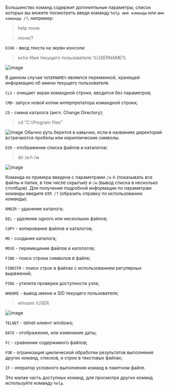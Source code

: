 Большинство команд содержит доплнитльные параметры, список которых вы можете посмотреть введя команду `help имя команды` или `имя команды /?`, например: 
> help  move 

> move/? 

`ECHO` - ввод текста на экрвн консоли: 
> echo Имя текущего пользователя %USERNAME% 

![image](https://user-images.githubusercontent.com/89955620/131787384-95a2175a-3438-440f-bd72-9f9dbe54adbe.png)

В данном случае `%USERNAME%` является переменной, хранящей информацию об имени текущего пользователя. 

`CLS` - очищает экран командной строки, вводится без параметров; 

`CMD`- запуск новой копии интерпретатора командной строки; 

`CD` - смена каталога (англ. Change Directory); 
> cd "C:\Program files"

![image](https://user-images.githubusercontent.com/89955620/131788102-cfe102f9-0689-4bef-ab77-7192be9cacfb.png)
Обычно руть берется в кавычки, если в названиях директорий встречаются пробелы или кириллические символы. 

`DIR` - отображение списка файлов и каталогов: 
> dir /a:h /w 

![image](https://user-images.githubusercontent.com/89955620/131788508-7a5214ef-4c9e-47e0-bbdc-b84baa5b9e4d.png)

Команда из примера введена с параметрами `/a:h` (показывать все файлы и папки, в том числе скрытые) и `/w` (вывод списка в несколько столбцов). Для получения подробной информации по параметрам команды введите `DIR /?` (образить справку по использованию команды). 

`RMDIR` - удаоение каталога; 

`DEL` - удаление одного или нескольких файлов; 

`COPY` - копирование файлов и каталогов; 

`MD` - создание каталога; 

`MOVE` - перемещение файлов и катологов; 

`FIND` - поиск строки символов в файле; 

`FINDSTR` - поиск строк в файлах с использованием регулярных вырвжений; 

`PING` - утилита проверки доступности узла;

`WHOAMI` - вывод имени и SID текущего пользователя; 
>whoami /USER 

![image](https://user-images.githubusercontent.com/89955620/131790300-42860860-7e45-4366-bb6b-fbbf2dc04035.png)

`TELNET` - telnet-клиент windows; 

`DATE` - отображение, или изменение даты; 

`FC` - сравнение содержимого файлов; 

`FOR` - огранизация циклической обработки результатов выполнения других команд, списков, и строк в текстовых файлах; 

`IF` - оператор условного выполнения команд в пакетном файле. 

Это малая часть доступных команд, для просмотра других команд используйте команду `help`. 
